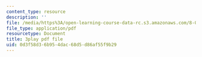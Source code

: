 ```yaml
---
content_type: resource
description: ''
file: /media/https%3A/open-learning-course-data-rc.s3.amazonaws.com/8-06-quantum-physics-iii-spring-2018/0d3f58d36b954dac68d5d86af55f9b29_sv1hK_dLVzE.pdf
file_type: application/pdf
resourcetype: Document
title: 3play pdf file
uid: 0d3f58d3-6b95-4dac-68d5-d86af55f9b29
---
```

